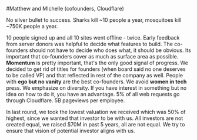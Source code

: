 #Matthew and MIchelle (cofounders, Cloudflare)

No silver bullet to success.
Sharks kill ~10 people a year, mosquitoes kill ~750K people a year.

10 people signed up and all 10 sites went offline - twice.
Early feedback from server donors was helpful to decide what features to build.
The co-founders should not have to decide who does what, it should be obvious.
Its important that co-founders cover as much as surface area as possible.
**Momentum** is pretty important, that's the only good signal of progress.
We decided to get rid of titles for founders (when board said no one deserves to be called VP) and that reflected in rest of the company as well.
People with **ego but no vanity** are the best co-founders.
We avoid **women in tech** press. 
We emphasize on diversity.
If you have interest in something but no idea on how to do it, you have an advantage.
5% of all web requests go through Cloudflare.
5B pageviews per employee.

In last round, we took the lowest valuation we received which was 50% of highest, since we wanted that investor to be with us.
All investors are not created equal, we raised $70M in past 5 years, all are not equal.
We try to ensure that vision of potential investor aligns with us.